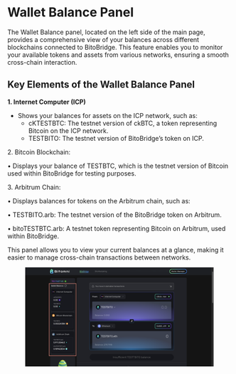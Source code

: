 # Wallet Balance Panel

The Wallet Balance panel, located on the left side of the main page, provides a comprehensive view of your balances across different blockchains connected to BitoBridge. This feature enables you to monitor your available tokens and assets from various networks, ensuring a smooth cross-chain interaction.

## Key Elements of the Wallet Balance Panel

**1. Internet Computer (ICP)**

* Shows your balances for assets on the ICP network, such as:
  * cKTESTBTC: The testnet version of ckBTC, a token representing Bitcoin on the ICP network.
  * TESTBITO: The testnet version of BitoBridge’s token on ICP.

2\. Bitcoin Blockchain:

• Displays your balance of TESTBTC, which is the testnet version of Bitcoin used within BitoBridge for testing purposes.

3\. Arbitrum Chain:

• Displays balances for tokens on the Arbitrum chain, such as:

• TESTBITO.arb: The testnet version of the BitoBridge token on Arbitrum.

• bitoTESTBTC.arb: A testnet token representing Bitcoin on Arbitrum, used within BitoBridge.



This panel allows you to view your current balances at a glance, making it easier to manage cross-chain transactions between networks.

<figure><img src="../.gitbook/assets/web-screenshot-30-09-2024 (3) (1).png" alt=""><figcaption></figcaption></figure>
